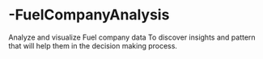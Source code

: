 # -FuelCompanyAnalysis
Analyze and visualize Fuel company data To discover insights and pattern that will help them in the decision making process.
